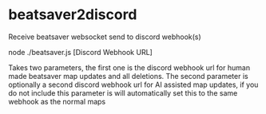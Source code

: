 # beatsaver2discord
Receive beatsaver websocket send to discord webhook(s)

node ./beatsaver.js <Discord Webhook URL> [Discord Webhook URL]

Takes two parameters, the first one is the discord webhook url for human made beatsaver map updates and all deletions.
The second parameter is optionally a second discord webhook url for AI assisted map updates, if you do not include this parameter is will automatically set this to the same webhook as the normal maps
